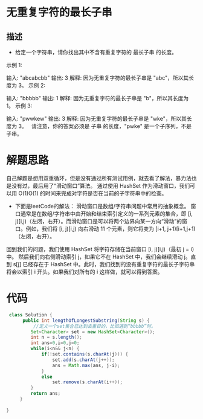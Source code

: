 # 无重复字符的最长子串
## 描述
- 给定一个字符串，请你找出其中不含有重复字符的 最长子串 的长度。

示例 1:

输入: "abcabcbb"
输出: 3 
解释: 因为无重复字符的最长子串是 "abc"，所以其长度为 3。
示例 2:

输入: "bbbbb"
输出: 1
解释: 因为无重复字符的最长子串是 "b"，所以其长度为 1。
示例 3:

输入: "pwwkew"
输出: 3
解释: 因为无重复字符的最长子串是 "wke"，所以其长度为 3。
     请注意，你的答案必须是 子串 的长度，"pwke" 是一个子序列，不是子串。


# 解题思路
自己解题是想用双重循环，但是没有通过所有测试用例，就去看了解法，暴力法也是没有过，最后用了“滑动窗口”算法。
通过使用 HashSet 作为滑动窗口，我们可以用 O(1)O(1) 的时间来完成对字符是否在当前的子字符串中的检查。
- 下面是leetCode的解法：
滑动窗口是数组/字符串问题中常用的抽象概念。 窗口通常是在数组/字符串中由开始和结束索引定义的一系列元素的集合，即 [i, j)[i,j)（左闭，右开）。而滑动窗口是可以将两个边界向某一方向“滑动”的窗口。例如，我们将 [i, j)[i,j) 向右滑动 11 个元素，则它将变为 [i+1, j+1)[i+1,j+1)（左闭，右开）。

回到我们的问题，我们使用 HashSet 将字符存储在当前窗口 [i, j)[i,j)（最初 j = i）中。 然后我们向右侧滑动索引 j，如果它不在 HashSet 中，我们会继续滑动 j。直到 s[j] 已经存在于 HashSet 中。此时，我们找到的没有重复字符的最长子字符串将会以索引 i 开头。如果我们对所有的 i 这样做，就可以得到答案。


# 代码
```java
 class Solution {
      public int lengthOfLongestSubstring(String s) {
          //定义一个set集合已达到去重目的，比如遇到“bbbbb”时。
		 Set<Character> set = new HashSet<Character>();
		 int n = s.length();
		 int ans=0,i=0,j=0;
		 while(i<n&& j<n) {
			 if(!set.contains(s.charAt(j))) {
				 set.add(s.charAt(j++));
				 ans = Math.max(ans, j-i);
			 }
			 else
				 set.remove(s.charAt(i++));
		 }
		 return ans;  
	 }
	
}
```
